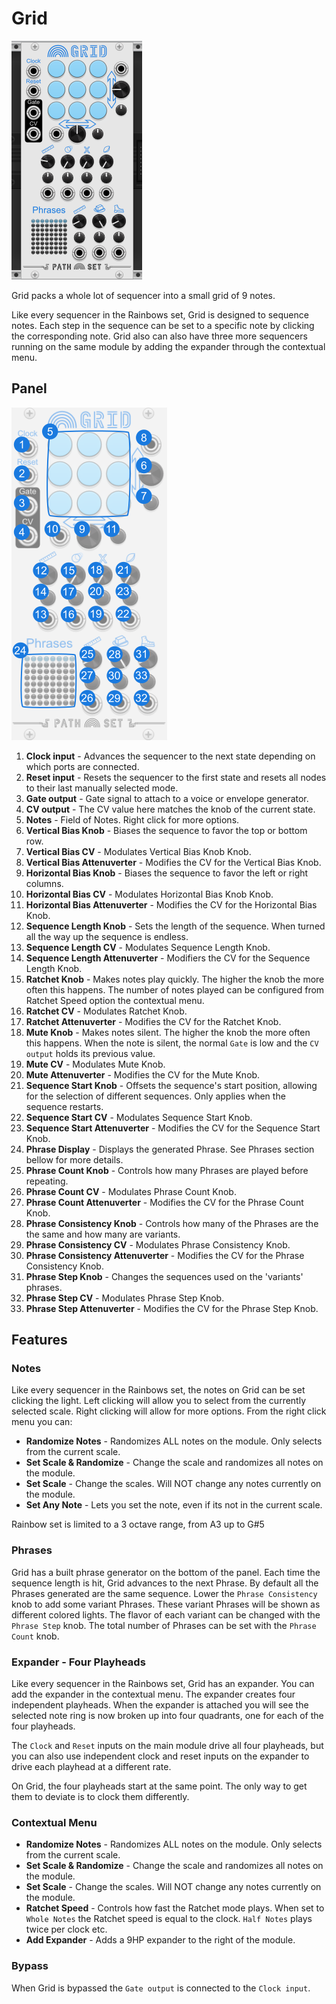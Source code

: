 
# Grid
![Image of Grid module](../images/Grid.png)

Grid packs a whole lot of sequencer into a small grid of 9 notes.

Like every sequencer in the Rainbows set, Grid is designed to sequence notes. Each step in the sequence can be set to a specific note by clicking the corresponding note. Grid also can also have three more sequencers running on the same module by adding the expander through the contextual menu.

## Panel

![Image of controls](../images/Grid/labels.png)

1. **Clock input** - Advances the sequencer to the next state depending on which ports are connected.
2. **Reset input** - Resets the sequencer to the first state and resets all nodes to their last manually selected mode.
3. **Gate output** - Gate signal to attach to a voice or envelope generator.
4. **CV output** - The CV value here matches the knob of the current state. 
5. **Notes** - Field of Notes. Right click for more options.
6. **Vertical Bias Knob** - Biases the sequence to favor the top or bottom row.
7. **Vertical Bias CV** - Modulates Vertical Bias Knob Knob.
8. **Vertical Bias Attenuverter** - Modifies the CV for the Vertical Bias Knob.
9. **Horizontal Bias Knob** - Biases the sequence to favor the left or right columns.
10. **Horizontal Bias CV** - Modulates Horizontal Bias Knob Knob.
11. **Horizontal Bias Attenuverter** - Modifies the CV for the Horizontal Bias Knob.
12. **Sequence Length Knob** - Sets the length of the sequence. When turned all the way up the sequence is endless.
13. **Sequence Length CV** - Modulates Sequence Length Knob.
14. **Sequence Length Attenuverter** - Modifiers the CV for the Sequence Length Knob.
15. **Ratchet Knob** - Makes notes play quickly. The higher the knob the more often this happens. The number of notes played can be configured from Ratchet Speed option the contextual menu.
16. **Ratchet CV** - Modulates Ratchet Knob.
17. **Ratchet Attenuverter** - Modifies the CV for the Ratchet Knob.
18. **Mute Knob** - Makes notes silent. The higher the knob the more often this happens. When the note is silent, the normal `Gate` is low and the `CV output` holds its previous value.
19. **Mute CV** - Modulates Mute Knob.
20. **Mute Attenuverter** - Modifies the CV for the Mute Knob.
21. **Sequence Start Knob** - Offsets the sequence's start position, allowing for the selection of different sequences. Only applies when the sequence restarts.
22. **Sequence Start CV** - Modulates Sequence Start Knob.
23. **Sequence Start Attenuverter** - Modifies the CV for the Sequence Start Knob.
24. **Phrase Display** - Displays the generated Phrase. See Phrases section bellow for more details.
25. **Phrase Count Knob** - Controls how many Phrases are played before repeating.
26. **Phrase Count CV** - Modulates Phrase Count Knob.
27. **Phrase Count Attenuverter** - Modifies the CV for the Phrase Count Knob.
28. **Phrase Consistency Knob** - Controls how many of the Phrases are the the same and how many are variants.
29. **Phrase Consistency CV** - Modulates Phrase Consistency Knob.
30. **Phrase Consistency Attenuverter** - Modifies the CV for the Phrase Consistency Knob.
31. **Phrase Step Knob** - Changes the sequences used on the 'variants' phrases. 
32. **Phrase Step CV** - Modulates Phrase Step Knob.
33. **Phrase Step Attenuverter** - Modifies the CV for the Phrase Step Knob.


## Features

### Notes

Like every sequencer in the Rainbows set, the notes on Grid can be set clicking the light. Left clicking will allow you to select from the currently selected scale. Right clicking will allow for more options. From the right click menu you can:

- **Randomize Notes** - Randomizes ALL notes on the module. Only selects from the current scale.
- **Set Scale & Randomize** - Change the scale and randomizes all notes on the module.
- **Set Scale** - Change the scales. Will NOT change any notes currently on the module.
- **Set Any Note** - Lets you set the note, even if its not in the current scale.

Rainbow set is limited to a 3 octave range, from A3 up to G#5

### Phrases

Grid has a built phrase generator on the bottom of the panel. Each time the sequence length is hit, Grid advances to the next Phrase. By default all the Phrases generated are the same sequence. Lower the `Phrase Consistency` knob to add some variant Phrases. These variant Phrases will be shown as different colored lights. The flavor of each variant can be changed with the `Phrase Step` knob. The total number of Phrases can be set with the `Phrase Count` knob.

### Expander - Four Playheads

Like every sequencer in the Rainbows set, Grid has an expander. You can add the expander in the contextual menu. The expander creates four independent playheads. When the expander is attached you will see the selected note ring is now broken up into four quadrants, one for each of the four playheads.

The `Clock` and `Reset` inputs on the main module drive all four playheads, but you can also use independent clock and reset inputs on the expander to drive each playhead at a different rate.

On Grid, the four playheads start at the same point. The only way to get them to deviate is to clock them differently.

### Contextual Menu

- **Randomize Notes** - Randomizes ALL notes on the module. Only selects from the current scale.
- **Set Scale & Randomize** - Change the scale and randomizes all notes on the module.
- **Set Scale** - Change the scales. Will NOT change any notes currently on the module.
- **Ratchet Speed** - Controls how fast the Ratchet mode plays. When set to `Whole Notes` the Ratchet speed is equal to the clock. `Half Notes` plays twice per clock etc.
- **Add Expander** - Adds a 9HP expander to the right of the module. 

### Bypass

When Grid is bypassed the `Gate output` is connected to the `Clock input`.

